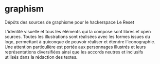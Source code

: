 # graphism
Dépôts des sources de graphisme pour le hackerspace Le Reset

L’identité visuelle et tous les éléments qui la compose sont libres et open sources. Toutes les illustrations sont réalisées avec les formes issues du logo, permettant à quiconque de pouvoir réaliser et étendre l’iconographie. Une attention particulière est portée aux personnages illustrés et leurs représentations diversifiées ainsi que les accords neutres et inclusifs utilisés dans la rédaction des textes.
